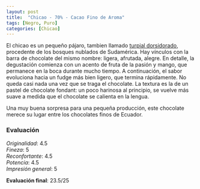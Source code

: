 ```yaml
---
layout: post
title:  "Chicao - 70% - Cacao Fino de Aroma"
tags: [Negro, Puro] 
categories: [Chicao]
---
```


El chicao es un pequeño pájaro, tambien llamado [turpial dorsidorado](https://es.wikipedia.org/wiki/Icterus_chrysater), procedente de los bosques nublados de Sudamérica. Hay vínculos con la barra de chocolate del mismo nombre: ligera, afrutada, alegre. 
En detalle, la degustación comienza con un acento de fruta de la pasión y mango, que permanece en la boca durante mucho tiempo. A continuación, el sabor evoluciona hacia un fudge más bien ligero, que termina rápidamente. No queda casi nada una vez que se traga el chocolate.
La textura es la de un pastel de chocolate fondant: un poco harinosa al principio, se vuelve más suave a medida que el chocolate se calienta en la lengua.

Una muy buena sorpresa para una pequeña producción, este chocolate merece su lugar entre los chocolates finos de Ecuador.

### Evaluación

_Originalidad_: 4.5  
_Fineza_: 5  
_Reconfortante_: 4.5  
_Potencia_: 4.5  
_Impresión general_: 5

**Evaluación final**: 23.5/25
